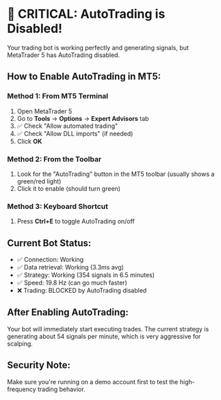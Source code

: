 # 🚨 CRITICAL: AutoTrading is Disabled!

Your trading bot is working perfectly and generating signals, but MetaTrader 5 has AutoTrading disabled.

## How to Enable AutoTrading in MT5:

### Method 1: From MT5 Terminal
1. Open MetaTrader 5
2. Go to **Tools** → **Options** → **Expert Advisors** tab
3. ✅ Check "Allow automated trading"
4. ✅ Check "Allow DLL imports" (if needed)
5. Click **OK**

### Method 2: From the Toolbar
1. Look for the "AutoTrading" button in the MT5 toolbar (usually shows a green/red light)
2. Click it to enable (should turn green)

### Method 3: Keyboard Shortcut
1. Press **Ctrl+E** to toggle AutoTrading on/off

## Current Bot Status:
- ✅ Connection: Working
- ✅ Data retrieval: Working (3.3ms avg)
- ✅ Strategy: Working (354 signals in 6.5 minutes)
- ✅ Speed: 19.8 Hz (can go much faster)
- ❌ Trading: BLOCKED by AutoTrading disabled

## After Enabling AutoTrading:
Your bot will immediately start executing trades. The current strategy is generating about 54 signals per minute, which is very aggressive for scalping.

## Security Note:
Make sure you're running on a demo account first to test the high-frequency trading behavior.
